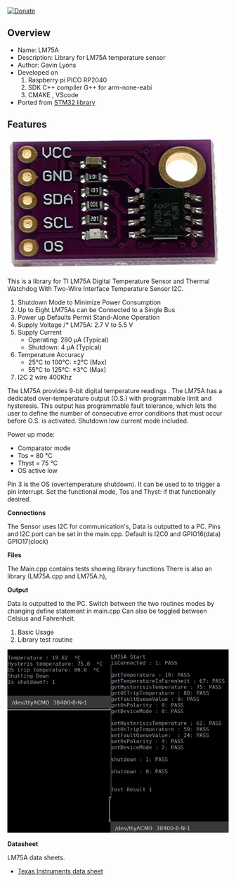[![Donate](https://img.shields.io/badge/Donate-PayPal-green.svg)](https://www.paypal.com/paypalme/whitelight976)

Overview
--------------------------------------------
* Name: LM75A
* Description: 
Library for LM75A  temperature sensor
* Author: Gavin Lyons
* Developed on
	1. Raspberry pi PICO RP2040
	2. SDK C++ compiler G++ for arm-none-eabi
	3. CMAKE , VScode
* Ported from  [STM32 library](https://github.com/gavinlyonsrepo/STM32_projects)

Features
----------------------
 ![mod](https://github.com/gavinlyonsrepo/STM32_projects/blob/master/extra/images/lm75a.jpg)
 
This is a library for TI LM75A Digital Temperature Sensor and Thermal Watchdog With Two-Wire Interface Temperature Sensor I2C.

1. Shutdown Mode to Minimize Power Consumption
2. Up to Eight LM75As can be Connected to a Single Bus
3. Power up Defaults Permit Stand-Alone Operation
4. Supply Voltage
	/* LM75A: 2.7 V to 5.5 V
5. Supply Current
	* Operating: 280 μA (Typical)
	* Shutdown: 4 μA (Typical)
6. Temperature Accuracy
	*  25°C to 100°C: ±2°C (Max)
	*  55°C to 125°C: ±3°C (Max)
7. I2C 2 wire 400Khz

The LM75A provides 9-bit digital temperature
readings . The LM75A has a dedicated over-temperature output
(O.S.) with programmable limit and hysteresis. This
output has programmable fault tolerance, which lets
the user to define the number of consecutive error
conditions that must occur before O.S. is activated.
Shutdown low current mode included. 

Power up mode:
 - Comparator mode
 - Tos = 80 °C
 - Thyst = 75 °C
 - OS active low

Pin 3 is the OS (overtemperature shutdown). It can be used to to trigger a pin interrupt.
Set the functional mode, Tos and Thyst: if that functionally desired.

**Connections**

The Sensor uses I2C for communication's, Data is outputted to a PC.
Pins and I2C port can be set in the main.cpp. Default is I2C0 and GPIO16(data) GPIO17(clock)

**Files**

The Main.cpp contains tests showing library functions
There is also an  library (LM75A.cpp and LM75A.h),

**Output**

Data is outputted  to the PC.
Switch between the  two routines modes by changing define statement in main.cpp 
Can also be toggled between Celsius and Fahrenheit. 
 
1. Basic Usage
2. Library test  routine

![mod1](https://github.com/gavinlyonsrepo/STM32_projects/blob/master/extra/images/lm75aoutput.jpg)

**Datasheet**

LM75A data sheets.
 - [Texas Instruments data sheet](http://www.ti.com/lit/ds/symlink/lm75a.pdf)
